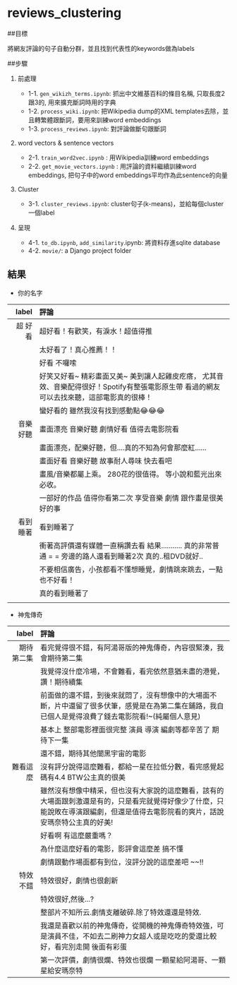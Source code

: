 # reviews_clustering

##目標

將網友評論的句子自動分群，並且找到代表性的keywords做為labels

##步驟

1. 前處理
	- 1-1. `gen_wikizh_terms.ipynb`: 抓出中文維基百科的條目名稱, 只取長度2跟3的, 用來擴充斷詞時用的字典
	- 1-2. `process_wiki.ipynb`: 把Wikipedia dump的XML templates去除，並且轉繁體跟斷詞，要用來訓練word embeddings
	- 1-3. `process_reviews.ipynb`: 對評論做斷句跟斷詞

2. word vectors & sentence vectors
	- 2-1. `train_word2vec.ipynb` : 用Wikipedia訓練word embeddings
	- 2-2. `get_movie_vectors.ipynb` : 用評論的資料繼續訓練word embeddings, 把句子中的word embeddings平均作為此sentence的向量

3. Cluster
	- 3-1. `cluster_reviews.ipynb`: cluster句子(k-means)，並給每個cluster一個label 

4. 呈現
	- 4-1. `to_db.ipynb`, `add_similarity`.ipynb: 將資料存進sqlite database
	- 4-2. `movie/`: a Django project folder

## 結果

- 你的名字

| label | 評論 |
| ----------------: |:----------------------------|
| 超 好看 | 超好看！有歡笑，有淚水！超值得推|
|        | 太好看了！真心推薦！！ | 
|        | 好看 不囉嗦 |
|        | 好笑又好看~ 精彩畫面又美~ 美到讓人起雞皮疙瘩， 尤其音效、音樂配得很好！Spotify有整張電影原生帶 看過的網友可以去找來聽，這部電影真的很棒！ |
|        | 蠻好看的 雖然我沒有找到感動點😂😂😂 |
| 音樂 好聽 | 畫面漂亮 音樂好聽 劇情好看 值得去電影院看 |
|          | 畫面漂亮，配樂好聽，但....真的不知為何會那麼紅...... |
|          | 畫面好看 音樂好聽 故事耐人尋味 快去看吧 |
|          | 畫風/音樂都屬上乘。 280花的很值得。 等小說和藍光出來必收。 |
|          | 一部好的作品 值得你看第二次 享受音樂 劇情 跟作畫是很美好的事 |
| 看到 睡著 | 看到睡著了 |
|           | 衝著高評價還有媒體一直稱讚去看 結果........... 真的非常普通 = = 旁邊的路人還看到睡著2次 真的..租DVD就好.. |
|           | 不要相信廣告，小孩都看不懂想睡覺，劇情跳來跳去，一點也不好看！ |
|           | 真的看到睡著了 |
|           | 


- 神鬼傳奇

| label | 評論 |
| ----------: |:----------------------------|
| 期待 第二集 | 看完覺得很不錯，有阿湯哥版的神鬼傳奇，內容很緊湊，我會期待第二集 |
|            | 我覺得沒什麼冷場，不會難看，看完依然意猶未盡的港覺，讚！期待續集 |
|            | 前面做的還不錯，到後來就悶了，沒有想像中的大場面不斷，片中還留了很多伏筆，感覺是在為第二集在鋪路，我自已個人是覺得浪費了錢去電影院看!~(純屬個人意見) |
|            | 基本上 整部電影裡面很完整 演員 導演 編劇等都辛苦了 期待下一集 |
|            | 還不錯，期待其他闇黑宇宙的電影 |
| 難看這麼 | 沒有評分說得這麼難看，都給一星在拉低分數，看完感覺起碼有4.4 BTW公主真的很美 |
|         | 雖然沒有想像中精采，但也沒有大家說的這麼難看，該有的大場面跟刺激還是有的，只是看完就覺得好像少了什麼，只能說敗在導演跟編劇，但還是值得去電影院看的爽片，話說安瑪奈特公主真的好美! |
|         | 好看啊 有這麼嚴重嗎？ |
|         | 為什麼這麼好看的電影，影評會這麼差 搞不懂 |
|         | 劇情跟動作場面都有到位，沒評分說的這麼差吧 ~~!! |
| 特效 不錯 | 特效很好，劇情也很創新 |
|          | 特效很好,然後...? |
|          | 整部片不知所云.劇情支離破碎.除了特效還還是特效. |
|          | 我還是喜歡以前的神鬼傳奇，從開機的神鬼傳奇特效強，可是演員不佳，不如去二刷神力女超人或是吃吃的愛還比較好，看完別走開 後面有彩蛋 |
|          | 第一次評價，劇情很爛、特效也很爛 一顆星給阿湯哥、一顆星給安瑪奈特 |
